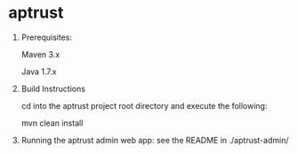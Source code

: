 aptrust
=======

1. Prerequisites: 

   Maven 3.x

   Java 1.7.x

2. Build Instructions

    cd into the aptrust project root directory and execute the following:

    mvn clean install

3. Running the aptrust admin web app:  see the README in ./aptrust-admin/


